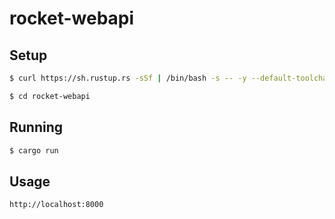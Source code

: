 # rocket-webapi

## Setup

```bash
$ curl https://sh.rustup.rs -sSf | /bin/bash -s -- -y --default-toolchain nightly
```

```bash
$ cd rocket-webapi
```

## Running

```bash
$ cargo run
```

## Usage

```bash
http://localhost:8000
```
